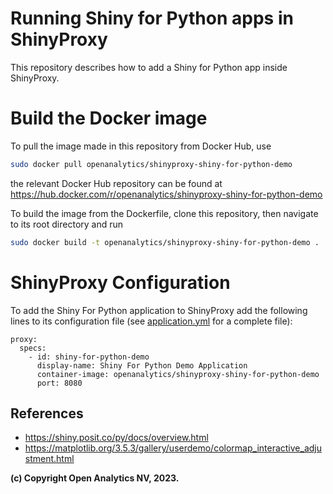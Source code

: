 # Running Shiny for Python apps in ShinyProxy

This repository describes how to add a Shiny for Python app inside ShinyProxy.

# Build the Docker image

To pull the image made in this repository from Docker Hub, use

```bash
sudo docker pull openanalytics/shinyproxy-shiny-for-python-demo
```

the relevant Docker Hub repository can be found at https://hub.docker.com/r/openanalytics/shinyproxy-shiny-for-python-demo

To build the image from the Dockerfile, clone this repository, then navigate to its root directory and run

```bash
sudo docker build -t openanalytics/shinyproxy-shiny-for-python-demo .
```

# ShinyProxy Configuration

To add the Shiny For Python application to ShinyProxy add the following lines to its configuration file (see [application.yml](./application.yml) for a complete file):
```
proxy:
  specs:
    - id: shiny-for-python-demo
      display-name: Shiny For Python Demo Application
      container-image: openanalytics/shinyproxy-shiny-for-python-demo
      port: 8080
```

## References
* https://shiny.posit.co/py/docs/overview.html
* https://matplotlib.org/3.5.3/gallery/userdemo/colormap_interactive_adjustment.html


**(c) Copyright Open Analytics NV, 2023.**

